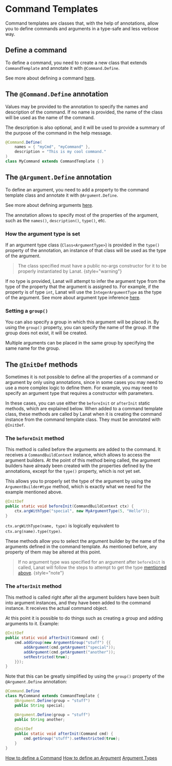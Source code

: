 # Command Templates

Command templates are classes that, with the help of annotations, allow you to define commands and arguments in a
type-safe and less verbose way.


## Define a command

To define a command, you need to create a new class that extends ``CommandTemplate`` and annotate it with
``@Command.Define``.

See more about defining a command [here](Commands.md#define-a-command-template).


## The `@Command.Define` annotation

Values may be provided to the annotation to specify the names and description of the command.
If no name is provided, the name of the class will be used as the name of the command.

The description is also optional, and it will be used to provide a summary of the purpose of the command in the
help message.

```Java
@Command.Define(
	names = { "myCmd", "myCommand" },
	description = "This is my cool command."
)
class MyCommand extends CommandTemplate { }
```


## The `@Argument.Define` annotation

To define an argument, you need to add a property to the command template class and annotate it with
``@Argument.Define``.

See more about defining arguments [here](Arguments.md#defining-arguments).

The annotation allows to specify most of the properties of the argument, such as the ``names()``,
``description()``, ``type()``, etc.


### How the argument type is set

If an argument type class (`Class<ArgumentType>`) is provided in the ``type()`` property of the annotation, an instance
of that class will be used as the type of the argument.

> The class specified must have a public no-args constructor for it to be properly instantiated by Lanat.
> {style="warning"}

If no type is provided, Lanat will attempt to infer the argument type from the type of the property that the argument is
assigned to. For example, if the property is of type ``int``, Lanat will use the ``IntegerArgumentType`` as the type of
the argument. See more about argument type inference [here](Type-inference.md).


### Setting a ``group()``

You can also specify a group in which this argument will be placed in. By using the ``group()`` property, you can
specify the name of the group. If the group does not exist, it will be created.

Multiple arguments can be placed in the same group by specifying the same name for the group.



## The ``@InitDef`` methods

Sometimes it is not possible to define all the properties of a command or argument by only using annotations, since in
some cases you may need to use a more complex logic to define them. For example, you may need to specify an argument
type that requires a constructor with parameters.

In these cases, you can use either the `beforeInit` or `afterInit` static methods, which are explained below.
When added to a command template class, these methods are called by Lanat when it is creating the command instance
from the command template class.
They must be annotated with `@InitDef`.


### The `beforeInit` method

This method is called before the arguments are added to the command. It receives a ``CommandBuildContext`` instance, which
allows to access the argument builders. At the point of this method being called, the argument builders have already
been created with the properties defined by the annotations, except for the `type()` property, which is not yet set.

This allows you to properly set the type of the argument by using the `ArgumentBuilder#type` method, which is
exactly what we need for the example mentioned above.

```Java
@InitDef
public static void beforeInit(CommandBuildContext ctx) {
	ctx.argWithType("special", new MyArgumentType(5, "Hello"));
}
```

``ctx.argWithType(name, type)`` is logically equivalent to ``ctx.arg(name).type(type)``.

These methods allow you to select the argument builder by the name of the arguments defined in the command template.
As mentioned before, any property of them may be altered at this point.

> If no argument type was specified for an argument after `beforeInit` is called, Lanat will follow the steps to
> attempt to get the type [mentioned above](#how-the-argument-type-is-set).
> {style="note"}


### The `afterInit` method

This method is called right after all the argument builders have been built into argument instances, and they have been
added to the command instance. It receives the actual command object.

At this point it is possible to do things such as creating a group and adding arguments to it. Example:

```Java
@InitDef
public static void afterInit(Command cmd) {
	cmd.addGroup(new ArgumentGroup("stuff") {{
		addArgument(cmd.getArgument("special"));
		addArgument(cmd.getArgument("another"));
		setRestricted(true);
	}});
}
```

Note that this can be greatly simplified by using the ``group()`` property of the ``@Argument.Define`` annotation:

```Java
@Command.Define
class MyCommand extends CommandTemplate {
	@Argument.Define(group = "stuff")
	public String special;

	@Argument.Define(group = "stuff")
	public String another;
	
	@InitDef
	public static void afterInit(Command cmd) {
		cmd.getGroup("stuff").setRestricted(true);
	}
}
```




<seealso>
	<category ref="related">
		<a href="Commands.md" anchor="define-a-command-template">How to define a Command</a>
		<a href="Arguments.md" anchor="defining-arguments">How to define an Argument</a>
		<a href="Argument-Types.md">Argument Types</a>
	</category>
</seealso>